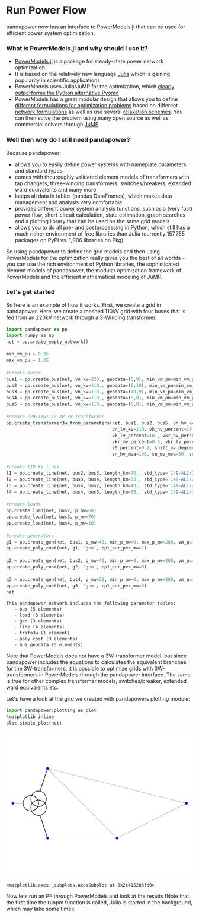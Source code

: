 # Run Power Flow


pandapower now has an interface to PowerModels.jl that can be used for efficient power system optimization.

### What is PowerModels.jl and why should I use it?

- [PowerModels.jl](https://lanl-ansi.github.io/PowerModels.jl/stable/) is  a package for steady-state power network optimization
- It is based on the relatively new language [Julia](https://julialang.org/) which is gaining popularity in scientific applications
- PowerModels uses Julia/JuMP for the optimization, which [clearly outperforms the Python alternative Pyomo](http://yetanothermathprogrammingconsultant.blogspot.com/2015/05/model-generation-in-julia.html)
- PowerModels has a great modular design that allows you to define [different formulations for optimization problems](https://lanl-ansi.github.io/PowerModels.jl/stable/specifications/) based on different [network formulations](https://lanl-ansi.github.io/PowerModels.jl/stable/formulations/) as well as use several [relaxation schemes](https://lanl-ansi.github.io/PowerModels.jl/stable/relaxations/). You can then solve the problem using many open source as well as commercial solvers through [JuMP](http://www.juliaopt.org/JuMP.jl/0.18/installation.html#getting-solvers)

### Well then why do I still need pandapower?

Because pandapower:

- allows you to easily define power systems with nameplate parameters and standard types
- comes with thouroughly validated element models of transformers with tap changers, three-winding transformers, switches/breakers, extended ward equivalents and many more    
- keeps all data in tables (pandas DataFrames), which makes data management and analysis very comfortable
- provides different power system analysis functions, such as a (very fast) power flow, short-circuit calculation, state estimation, graph searches and a plotting library that can be used on the same grid models
- allows you to do all pre- and postprocessing in Python, which still has a much richer environment of free libraries than Julia (currently 157,755 packages on PyPI vs. 1,906 libraries on Pkg)

So using pandapower to define the grid models and then using PowerModels for the optimization really gives you the best of all worlds - you can use the rich environment of Python libraries, the sophisticated element models of pandapower, the modular optimization framework of PowerModels and the efficient mathematical modeling of JuMP.

### Let's get started

So here is an example of how it works. First, we create a grid in pandapower. Here, we create a meshed 110kV grid with four buses that is fed from an 220kV network through a 3-Winding transformer.


```python
import pandapower as pp
import numpy as np
net = pp.create_empty_network()

min_vm_pu = 0.95
max_vm_pu = 1.05

#create buses
bus1 = pp.create_bus(net, vn_kv=220., geodata=(5,9), min_vm_pu=min_vm_pu, max_vm_pu=max_vm_pu)
bus2 = pp.create_bus(net, vn_kv=110., geodata=(6,10), min_vm_pu=min_vm_pu, max_vm_pu=max_vm_pu)
bus3 = pp.create_bus(net, vn_kv=110., geodata=(10,9), min_vm_pu=min_vm_pu, max_vm_pu=max_vm_pu)
bus4 = pp.create_bus(net, vn_kv=110., geodata=(8,8), min_vm_pu=min_vm_pu, max_vm_pu=max_vm_pu)
bus5 = pp.create_bus(net, vn_kv=110., geodata=(6,8), min_vm_pu=min_vm_pu, max_vm_pu=max_vm_pu)

#create 220/110/110 kV 3W-transformer
pp.create_transformer3w_from_parameters(net, bus1, bus2, bus5, vn_hv_kv=220, vn_mv_kv=110,
                                        vn_lv_kv=110, vk_hv_percent=10., vk_mv_percent=10.,
                                        vk_lv_percent=10., vkr_hv_percent=0.5,
                                        vkr_mv_percent=0.5, vkr_lv_percent=0.5, pfe_kw=10,
                                        i0_percent=0.1, shift_mv_degree=0, shift_lv_degree=0,
                                        sn_hv_mva=100, sn_mv_mva=50, sn_lv_mva=50)

#create 110 kV lines
l1 = pp.create_line(net, bus2, bus3, length_km=70., std_type='149-AL1/24-ST1A 110.0')
l2 = pp.create_line(net, bus3, bus4, length_km=50., std_type='149-AL1/24-ST1A 110.0')
l3 = pp.create_line(net, bus4, bus2, length_km=40., std_type='149-AL1/24-ST1A 110.0')
l4 = pp.create_line(net, bus4, bus5, length_km=30., std_type='149-AL1/24-ST1A 110.0')

#create loads
pp.create_load(net, bus2, p_mw=60)
pp.create_load(net, bus3, p_mw=70)
pp.create_load(net, bus4, p_mw=10)

#create generators
g1 = pp.create_gen(net, bus1, p_mw=40, min_p_mw=0, max_p_mw=200, vm_pu=1.01, slack=True)
pp.create_poly_cost(net, g1, 'gen', cp1_eur_per_mw=1)

g2 = pp.create_gen(net, bus3, p_mw=40, min_p_mw=0, max_p_mw=200, vm_pu=1.01)
pp.create_poly_cost(net, g2, 'gen', cp1_eur_per_mw=3)

g3 = pp.create_gen(net, bus4, p_mw=50, min_p_mw=0, max_p_mw=200, vm_pu=1.01)
pp.create_poly_cost(net, g3, 'gen', cp1_eur_per_mw=3)
net
```




    This pandapower network includes the following parameter tables:
       - bus (5 elements)
       - load (3 elements)
       - gen (3 elements)
       - line (4 elements)
       - trafo3w (1 element)
       - poly_cost (3 elements)
       - bus_geodata (5 elements)



Note that PowerModels does not have a 3W-transformer model, but since pandapower includes the equations to calculates the equivalent branches for the 3W-transformers, it is possible to optimize grids with 3W-transformers in PowerModels through the pandapower interface. The same is true for other complex transformer models, switches/breaker, extended ward equivalents etc.

Let's have a look at the grid we created with pandapowers plotting module:


```python
import pandapower.plotting as plot
%matplotlib inline
plot.simple_plot(net)
```



![png](assets/output_5_0.png)






    <matplotlib.axes._subplots.AxesSubplot at 0x2c415203fd0>



Now lets run an PF through PowerModels and look at the results (Note that the first time the runpm function is called, Julia is started in the background, which may take some time):

<!---
complete this part after add pf functions to pandapower
## Timings

Comparing the runpp function (that runs an PF through PYPOWER) and the runpm function shows that PowerModels is much more performant:


```python
%timeit pp.runpp(net)
```

    1.22 s ± 14.9 ms per loop (mean ± std. dev. of 7 runs, 1 loop each)



```python
%timeit pp.runpm_ac_pf(net)
```

    221 ms ± 7.18 ms per loop (mean ± std. dev. of 7 runs, 1 loop each)

--->
